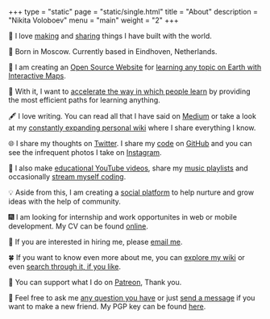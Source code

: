 +++
type = "static"
page = "static/single.html"
title = "About"
description = "Nikita Voloboev"
menu = "main"
weight = "2"
+++

👋 I love [making](https://nikitavoloboev.xyz/projects/) and [sharing](https://nikitavoloboev.gitbooks.io/knowledge/content/sharing/sharing.html) things I have built with the world.

🚙 Born in Moscow. Currently based in Eindhoven, Netherlands.

🔭 I am creating an [Open Source Website](https://github.com/learn-anything/learn-anything) for [learning any topic on Earth with Interactive Maps](https://learn-anything.xyz/).

🚀 With it, I want to [accelerate the way in which people learn](https://github.com/learn-anything/learn-anything/wiki/White-Paper) by providing the most efficient paths for learning anything.

🖋 I love writing. You can read all that I have said on [Medium](https://medium.com/@NikitaVoloboev) or take a look at my [constantly expanding personal wiki](https://nikitavoloboev.gitbooks.io/knowledge/content/) where I share everything I know.

🌐 I share my thoughts on [Twitter](https://twitter.com/nikitavoloboev). I share my [code](https://my.mindnode.com/ZKGETDkUaQUsL3q8q9z788CxG84oEHgDiT79GuzX#-143.5,-902.6,0) on [GitHub](https://github.com/nikitavoloboev) and you can see the infrequent photos I take on [Instagram](https://www.instagram.com/nikitavoloboev/).

🎥 I also make [educational YouTube videos](https://www.youtube.com/channel/UCEKqrUfr_FMKIO9XSJS4vDw), share my [music playlists](https://nikitavoloboev.gitbooks.io/knowledge/content/music/music-plays.html) and occasionally [stream myself coding](https://www.twitch.tv/nikiivi).

💡 Aside from this, I am creating a [social platform](https://github.com/nikitavoloboev/crafting-ideas) to help nurture and grow ideas with the help of community.

🎆 I am looking for internship and work opportunites in web or mobile development. My CV can be found [online](https://stackoverflow.com/cv/nikitavoloboev).

📧 If you are interested in hiring me, please [email me](mailto:nikita.voloboev@icloud.com).

🍀 If you want to know even more about me, you can [explore my wiki](https://nikitavoloboev.gitbooks.io/knowledge/content/) or even [search through it, if you like](https://github.com/nikitavoloboev/alfred-my-mind).

💛 You can support what I do on [Patreon](http://patreon.com/nikitavoloboev), Thank you.

💬 Feel free to ask me [any question you have](https://github.com/nikitavoloboev/ama/issues/new) or just [send a message](mailto:nikita.voloboev@icloud.com) if you want to make a new friend. My PGP key can be found [here](https://keybase.io/nikitavoloboev).




